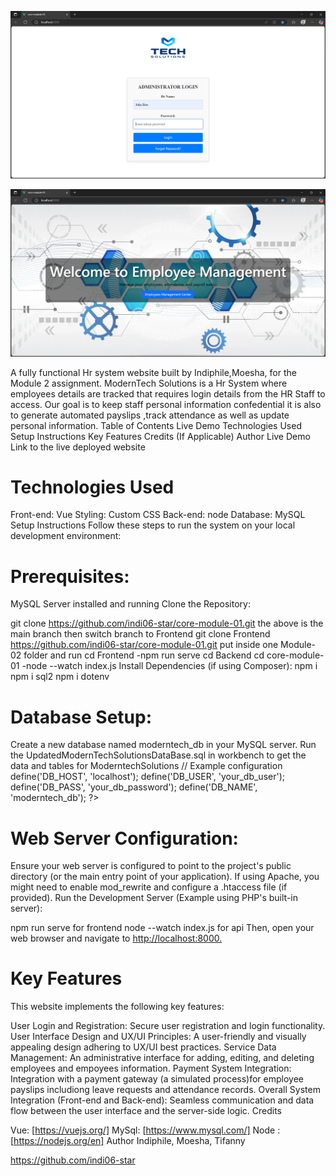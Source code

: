 ![image broken](https://github.com/indi06-star/Images/blob/6da01dfb7420354fdbae47b41e9d9da764e454aa/login.png)

![image broken](https://github.com/indi06-star/Images/blob/6da01dfb7420354fdbae47b41e9d9da764e454aa/homepage.png)


A fully functional Hr system website built by Indiphile,Moesha, for the Module 2 assignment. ModernTech Solutions is a Hr System  where employees details are tracked that requires login details from the HR Staff to access. Our goal is to keep staff personal information confedential it is also to generate automated payslips ,track attendance as well as update personal information.
Table of Contents
Live Demo
Technologies Used
Setup Instructions
Key Features
Credits (If Applicable)
Author
Live Demo
Link to the live deployed website

# **Technologies Used**
Front-end: Vue
Styling: Custom CSS
Back-end: node
Database: MySQL
Setup Instructions
Follow these steps to run the system on your local development environment:

# **Prerequisites**:

MySQL Server installed and running
Clone the Repository:

git clone https://github.com/indi06-star/core-module-01.git
the above is the main branch then switch branch to Frontend
git clone Frontend https://github.com/indi06-star/core-module-01.git
put inside one Module-02 folder and run
cd Frontend -npm run serve 
cd Backend cd core-module-01 -node --watch index.js
Install Dependencies (if using Composer):
npm i
npm i sql2
npm i dotenv

# **Database Setup**:

Create a new database named moderntech_db in your MySQL server.
Run the UpdatedModernTechSolutionsDataBase.sql in workbench  to get the data and tables for ModerntechSolutions
// Example configuration
define('DB_HOST', 'localhost');
define('DB_USER', 'your_db_user');
define('DB_PASS', 'your_db_password');
define('DB_NAME', 'moderntech_db');
?>
# **Web Server Configuration**:

Ensure your web server is configured to point to the project's public directory (or the main entry point of your application).
If using Apache, you might need to enable mod_rewrite and configure a .htaccess file (if provided).
Run the Development Server (Example using PHP's built-in server):

npm run serve for frontend
node --watch index.js for api 
Then, open your web browser and navigate to [http://localhost:8000.](http://localhost:8080/)

# **Key Features**
This  website implements the following key features:

User Login and Registration: Secure user registration and login functionality.
User Interface Design and UX/UI Principles: A user-friendly and visually appealing design adhering to UX/UI best practices.
Service Data Management: An administrative interface for adding, editing, and deleting employees and empoyees information.
Payment System Integration: Integration with a payment gateway (a simulated process)for employee payslips includiong leave requests and attendance records.
Overall System Integration (Front-end and Back-end): Seamless communication and data flow between the user interface and the server-side logic.
Credits 

Vue: [https://vuejs.org/]
MySql: [https://www.mysql.com/]
Node : [https://nodejs.org/en]
Author
Indiphile, Moesha, Tifanny 

https://github.com/indi06-star


